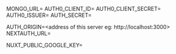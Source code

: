 MONGO_URL=<mongo connection string>
AUTH0_CLIENT_ID=<from auth0 application page>
AUTH0_CLIENT_SECRET=<from auth0 application page>
AUTH0_ISSUER=<tenant name on auth0 application page>
AUTH_SECRET=<some random string>

AUTH_ORIGIN=<address of this server eg: http://localhost:3000>
NEXTAUTH_URL=<Same as AUTH_ORIGIN>

NUXT_PUBLIC_GOOGLE_KEY=<Google cloud api key>